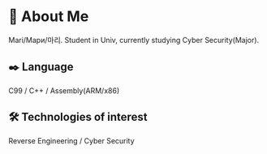 # 🧭 About Me

Mari/Мари/마리. Student in Univ, currently studying Cyber Security(Major).
## ✒️ Language

C99 / C++ / Assembly(ARM/x86) 

## 🛠 Technologies of interest

Reverse Engineering / Cyber Security 
